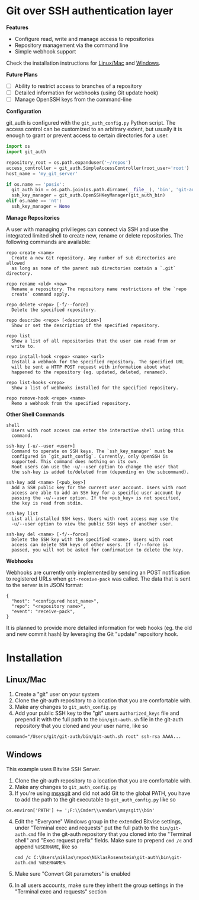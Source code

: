 # Git over SSH authentication layer

__Features__

- Configure read, write and manage access to repositories
- Repository management via the command line
- Simple webhook support

Check the installation instructions for [Linux/Mac](#linuxmac) and
[Windows](#windows).

__Future Plans__

- [ ] Ability to restrict access to branches of a repository
- [ ] Detailed information for webhooks (using Git update hook)
- [ ] Manage OpenSSH keys from the command-line

__Configuration__

git_auth is configured with the `git_auth_config.py` Python script. The
access control can be customized to an arbitrary extent, but usually it
is enough to grant or prevent access to certain directories for a user.

```python
import os
import git_auth

repository_root = os.path.expanduser('~/repos')
access_controller = git_auth.SimpleAccessController(root_user='root')
host_name = 'my_git_server'

if os.name == 'posix':
  git_auth_bin = os.path.join(os.path.dirname(__file__), 'bin', 'git-auth.sh')
  ssh_key_manager = git_auth.OpenSSHKeyManager(git_auth_bin)
elif os.name == 'nt':
  ssh_key_manager = None
```

__Manage Repositories__

A user with managing privilieges can connect via SSH and use the integrated
limited shell to create new, rename or delete repositories. The following
commands are available:

    repo create <name>
      Create a new Git repository. Any number of sub directories are allowed
      as long as none of the parent sub directories contain a `.git` directory.

    repo rename <old> <new>
      Rename a repository. The repository name restrictions of the `repo
      create` command apply.

    repo delete <repo> [-f/--force]
      Delete the specified repository.

    repo describe <repo> [<description>]
      Show or set the description of the specified repository.

    repo list
      Show a list of all repositories that the user can read from or
      write to.

    repo install-hook <repo> <name> <url>
      Install a webhook for the specified repository. The specified URL
      will be sent a HTTP POST request with information about what 
      happened to the repository (eg. updated, deleted, renamed).

    repo list-hooks <repo>
      Show a list of webhooks installed for the specified repository.

    repo remove-hook <repo> <name>
      Remo a webhook from the specified repository.

__Other Shell Commands__

    shell
      Users with root access can enter the interactive shell using this
      command.

    ssh-key [-u/--user <user>]
      Command to operate on SSH keys. The `ssh_key_manager` must be
      configured in `git_auth_config`. Currently, only OpenSSH is
      supported. This command does nothing on its own.
      Root users can use the -u/--user option to change the user that
      the ssh-key is added to/deleted from (depending on the subcommand).

    ssh-key add <name> [<pub_key>]
      Add a SSH public key for the current user account. Users with root
      access are able to add an SSH key for a specific user account by
      passing the -u/--user option. If the <pub_key> is not specified,
      the key is read from stdin.

    ssh-key list
      List all installed SSH keys. Users with root access may use the
      -u/--user option to view the public SSH keys of another user.

    ssh-key del <name> [-f/--force]
      Delete the SSH key with the specified <name>. Users with root
      access can delete SSH keys of other users. If -f/--force is
      passed, you will not be asked for confirmation to delete the key.

__Webhooks__

Webhooks are currently only implemented by sending an POST notification to
registered URLs when `git-receive-pack` was called. The data that is sent to
the server is in JSON format:

    {
      "host": "<configured host_name>",
      "repo": "<repository name>",
      "event": "receive-pack",
    }

It is planned to provide more detailed information for web hooks (eg. the
old and new commit hash) by leveraging the Git "update" repository hook.

# Installation

## Linux/Mac

1. Create a "git" user on your system
2. Clone the git-auth repository to a location that you are comfortable with.
3. Make any changes to `git_auth_config.py`
4. Add your public SSH key to the "git" users `authorized_keys` file and
prepend it with the full path to the `bin/git-auth.sh` file in the git-auth
repository that you cloned and your user name, like so

  ```
  command="/Users/git/git-auth/bin/git-auth.sh root" ssh-rsa AAAA...
  ```

## Windows

This example uses Bitvise SSH Server.

1. Clone the git-auth repository to a location that you are comfortable with.
2. Make any changes to `git_auth_config.py`
3. If you're using [msysgit][] and did not add Git to the global PATH, you
have to add the path to the git executable to `git_auth_config.py` like so

  ```
  os.environ['PATH'] += ';F:\\Cmder\\vendor\\msysgit\\bin'
  ```

4. Edit the "Everyone" Windows group in the extended Bitvise settings, under
"Terminal exec and requests" put the full path to the `bin/git-auth.cmd`
file in the git-auth repository that you cloned into the "Terminal shell"
and "Exec request prefix" fields. Make sure to prepend `cmd /c` and append
`%USERNAME`, like so

    ```
    cmd /c C:\Users\niklas\repos\NiklasRosenstein\git-auth\bin\git-auth.cmd %USERNAME%
    ```

5. Make sure "Convert Git parameters" is enabled
6. In all users accounts, make sure they inherit the group settings in the
"Terminal exec and requests" section


[msysgit]: https://git-for-windows.github.io/
